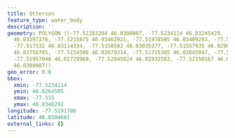 ```yaml
---
title: Otterson
feature_type: water_body
description: ''
geometry: POLYGON ((-77.52283204 46.0308007, -77.5234114 46.03245429, -77.52289642
  46.03397376, -77.5215875 46.03462921, -77.51978505 46.03409293, -77.51785386 46.0323798,
  -77.517532 46.03114334, -77.5158583 46.03035377, -77.51557935 46.02963868, -77.51499999
  46.02756785, -77.5154506 46.02679314, -77.51725305 46.02645047, -77.51881946 46.02683783,
  -77.51957048 46.02729968, -77.52045024 46.02932583, -77.52150167 46.03050275, -77.52283204
  46.0308007))
geo_error: 0.0
bbox:
  xmin: -77.5234114
  ymin: 46.0264505
  xmax: -77.515
  ymax: 46.0346292
longitude: -77.5191786
latitude: 46.0304681
external_links: {}
---
```

